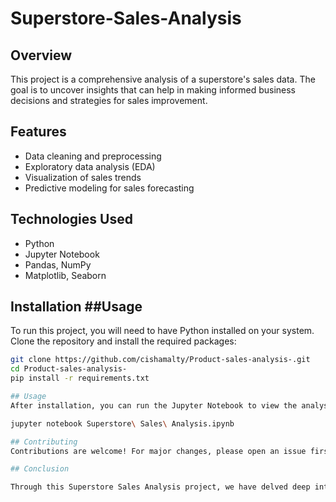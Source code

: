 # Superstore-Sales-Analysis

## Overview
This project is a comprehensive analysis of a superstore's sales data. The goal is to uncover insights that can help in making informed business decisions and strategies for sales improvement.

## Features
- Data cleaning and preprocessing
- Exploratory data analysis (EDA)
- Visualization of sales trends
- Predictive modeling for sales forecasting

## Technologies Used
- Python
- Jupyter Notebook
- Pandas, NumPy
- Matplotlib, Seaborn

## Installation ##Usage
To run this project, you will need to have Python installed on your system. Clone the repository and install the required packages:

```bash
git clone https://github.com/cishamalty/Product-sales-analysis-.git
cd Product-sales-analysis-
pip install -r requirements.txt

## Usage
After installation, you can run the Jupyter Notebook to view the analysis:

jupyter notebook Superstore\ Sales\ Analysis.ipynb

## Contributing
Contributions are welcome! For major changes, please open an issue first to discuss what you would like to change.

## Conclusion

Through this Superstore Sales Analysis project, we have delved deep into the sales data to extract meaningful insights that could significantly impact the store's strategic decisions. The visualizations and predictive models developed not only highlight the current sales trends but also pave the way for anticipating future demands. This project stands as a testament to the power of data analysis in transforming raw data into actionable knowledge, driving business growth and efficiency.
